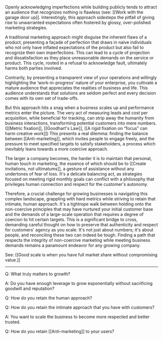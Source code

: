 Openly acknowledging imperfections while building publicly tends to attract an audience that recognizes nothing is flawless (see: [[Work with the garage door up]]. Interestingly, this approach sidesteps the pitfall of giving rise to unwarranted expectations often fostered by glossy, over-polished marketing strategies.

A traditional marketing approach might disguise the inherent flaws of a product, presenting a façade of perfection that draws in naive individuals who not only have inflated expectations of the product but also fail to recognize their own imperfections. This can lead to a cycle of projection and dissatisfaction as they place unreasonable demands on the service or product. This cycle, rooted in a refusal to acknowledge fault, ultimately harms both parties involved.

Contrarily, by presenting a transparent view of your operations and willingly highlighting the ‘work-in-progress’ nature of your enterprise, you cultivate a mature audience that appreciates the realities of business and life. This audience understands that solutions are seldom perfect and every decision comes with its own set of trade-offs.

But this approach hits a snag when a business scales up and performance metrics enter the picture. The very act of measuring leads and cost per acquisition, while beneficial for tracking, can strip away the humanity from business interactions, transforming potential customers into mere numbers. ([[Metric fixation]], [[Goodhart's Law]], [[A rigid fixation on “focus” can harm creative work]]) This presents a real dilemma: finding the balance between [[Anti-marketing]], which invites people to engage freely, and the pressure to meet specified targets to satisfy stakeholders, a process which inevitably leans towards a more coercive approach.

The larger a company becomes, the harder it is to maintain that personal, human touch in marketing, the essence of which should be to [[Create invitations, not ultimatums]], a gesture of assistance without any undertones of fear of loss. It's a delicate balancing act, as strategies focused on meeting rigid monthly goals can conflict with a philosophy that privileges human connection and respect for the customer's autonomy.

Therefore, a crucial challenge for growing businesses is navigating this complex landscape, grappling with hard metrics while striving to retain that intimate, human approach. It's a tightrope walk between holding onto the non-coercive principles that may have nurtured your initial customer base and the demands of a large-scale operation that requires a degree of coercion to hit certain targets. This is a significant bridge to cross, demanding careful thought on how to preserve that authenticity and respect for customers' agency as you scale. It's not just about numbers; it's about people, and reconciling these two can indeed be tough. Finding a path that respects the integrity of non-coercive marketing while meeting business demands remains a paramount endeavor for any growing company.

See: [[Good scale is when you have full market share without compromising value.]]

---

Q: What truly matters to growth?

A: Do you have enough leverage to grow exponentially without sacrificing goodwill and reputation?

Q: How do you retain the human approach? 

Q: How do you retain the intimate approach that you have with customers? 

A: You want to scale the business to become more respected and better trusted. 

Q: How do you retain [[Anti-marketing]] to your users?